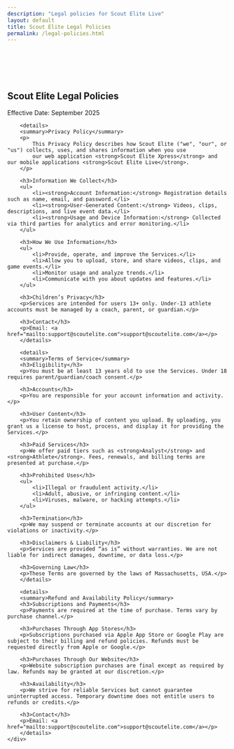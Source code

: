```yaml
---
description: "Legal policies for Scout Elite Live"
layout: default
title: Scout Elite Legal Policies
permalink: /legal-policies.html
---
```


<section class="how-to-use" style="background: var(--primary-bg); padding: 64px 0;">
    <div class="container">
        <h1>Scout Elite Legal Policies</h1>
        <p>Effective Date: September 2025</p>

        <details>
        <summary>Privacy Policy</summary>
        <p>
            This Privacy Policy describes how Scout Elite ("we", "our", or "us") collects, uses, and shares information when you use
            our web application <strong>Scout Elite Xpress</strong> and our mobile applications <strong>Scout Elite Live</strong>.
        </p>

        <h3>Information We Collect</h3>
        <ul>
            <li><strong>Account Information:</strong> Registration details such as name, email, and password.</li>
            <li><strong>User-Generated Content:</strong> Videos, clips, descriptions, and live event data.</li>
            <li><strong>Usage and Device Information:</strong> Collected via third parties for analytics and error monitoring.</li>
        </ul>

        <h3>How We Use Information</h3>
        <ul>
            <li>Provide, operate, and improve the Services.</li>
            <li>Allow you to upload, store, and share videos, clips, and game events.</li>
            <li>Monitor usage and analyze trends.</li>
            <li>Communicate with you about updates and features.</li>
        </ul>

        <h3>Children’s Privacy</h3>
        <p>Services are intended for users 13+ only. Under-13 athlete accounts must be managed by a coach, parent, or guardian.</p>

        <h3>Contact</h3>
        <p>Email: <a href="mailto:support@scoutelite.com">support@scoutelite.com</a></p>
        </details>

        <details>
        <summary>Terms of Service</summary>
        <h3>Eligibility</h3>
        <p>You must be at least 13 years old to use the Services. Under 18 requires parent/guardian/coach consent.</p>

        <h3>Accounts</h3>
        <p>You are responsible for your account information and activity.</p>

        <h3>User Content</h3>
        <p>You retain ownership of content you upload. By uploading, you grant us a license to host, process, and display it for providing the Services.</p>

        <h3>Paid Services</h3>
        <p>We offer paid tiers such as <strong>Analyst</strong> and <strong>Athlete</strong>. Fees, renewals, and billing terms are presented at purchase.</p>

        <h3>Prohibited Uses</h3>
        <ul>
            <li>Illegal or fraudulent activity.</li>
            <li>Adult, abusive, or infringing content.</li>
            <li>Viruses, malware, or hacking attempts.</li>
        </ul>

        <h3>Termination</h3>
        <p>We may suspend or terminate accounts at our discretion for violations or inactivity.</p>

        <h3>Disclaimers & Liability</h3>
        <p>Services are provided “as is” without warranties. We are not liable for indirect damages, downtime, or data loss.</p>

        <h3>Governing Law</h3>
        <p>These Terms are governed by the laws of Massachusetts, USA.</p>
        </details>

        <details>
        <summary>Refund and Availability Policy</summary>
        <h3>Subscriptions and Payments</h3>
        <p>Payments are required at the time of purchase. Terms vary by purchase channel.</p>

        <h3>Purchases Through App Stores</h3>
        <p>Subscriptions purchased via Apple App Store or Google Play are subject to their billing and refund policies. Refunds must be requested directly from Apple or Google.</p>

        <h3>Purchases Through Our Website</h3>
        <p>Website subscription purchases are final except as required by law. Refunds may be granted at our discretion.</p>

        <h3>Availability</h3>
        <p>We strive for reliable Services but cannot guarantee uninterrupted access. Temporary downtime does not entitle users to refunds or credits.</p>

        <h3>Contact</h3>
        <p>Email: <a href="mailto:support@scoutelite.com">support@scoutelite.com</a></p>
        </details>
    </div>
</section>